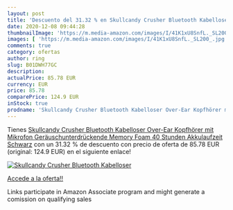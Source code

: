 ```yaml
---
layout: post
title: 'Descuento del 31.32 % en Skullcandy Crusher Bluetooth Kabelloser '
date: 2020-12-08 09:44:28
thumbnailImage: 'https://m.media-amazon.com/images/I/41K1xU8SnfL._SL200_.jpg'
images: [ 'https://m.media-amazon.com/images/I/41K1xU8SnfL._SL200_.jpg' ]
comments: true
category: ofertas
author: ring
slug: B01DWH77GC
description:
actualPrice: 85.78 EUR
currency: EUR
price: 85.78
comparePrice: 124.9 EUR
inStock: true
prodname: 'Skullcandy Crusher Bluetooth Kabelloser Over-Ear Kopfhörer mit Mikrofon  Geräuschunterdrückende Memory Foam  40 Stunden Akkulaufzeit  Schwarz'
---
```


Tienes [Skullcandy Crusher Bluetooth Kabelloser Over-Ear Kopfhörer mit Mikrofon  Geräuschunterdrückende Memory Foam  40 Stunden Akkulaufzeit  Schwarz](https://www.amazon.de/dp/B01DWH77GC/?tag=tolees0ca-21) con un 31.32 % de descuento con precio de oferta de 85.78 EUR (original: 124.9 EUR) en el siguiente enlace!

[![Skullcandy Crusher Bluetooth Kabelloser ](https://m.media-amazon.com/images/I/41K1xU8SnfL._SL200_.jpg)](https://www.amazon.de/dp/B01DWH77GC/?tag=tolees0ca-21)

[Accede a la oferta!!](https://www.amazon.de/dp/B01DWH77GC/?tag=tolees0ca-21)

Links participate in Amazon Associate program and might generate a comission on qualifying sales


